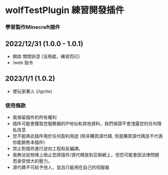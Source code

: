 # wolfTestPlugin 練習開發插件
### 學習製作Minecraft插件

## **2022/12/31 (1.0.0 - 1.0.1)**
- 開啟 關閉訊息 (沒用處，練習而已)
- /web 指令

## **2023/1/1 (1.0.2)**
- 使玩家著火 (/ignite)

### **使用條款**
- 我保留插件的所有權利
- 插件可能會獲取您服務器的IP地址和其他資料，我們保證不會洩露您的任何隱私信息
- 您不能將此插件用於任何盈利用途 (除非購買源代碼, 但是購買源代碼並不代表你能銷售本插件)
- 禁止對插件進行逆向工程和反編譯。
- 我無法從物理上阻止您將插件/源代碼放到互聯網上，但您可能會因法律問題而承受很大的壓力。
- 源代碼不可給予他人，並且只能用在自己的伺服器
